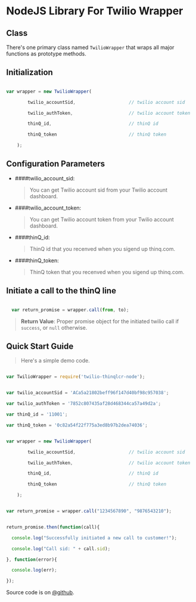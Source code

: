 NodeJS Library For Twilio Wrapper
=========================

Class
-----

There's one primary class named `TwilioWrapper` that wraps all major functions as prototype methods.

Initialization
--------------

```javascript

var wrapper = new TwilioWrapper(

        twilio_accountSid,                    // twilio account sid  

        twilio_authToken,                     // twilio account token

        thinQ_id,                             // thinQ id

        thinQ_token                           // thinQ token

    );

```

Configuration Parameters
------------------------

- ####twilio_account_sid:
  
  > You can get Twilio account sid from your Twilio account dashboard.

- ####twilio_account_token:

  > You can get Twilio account token from your Twilio account dashboard.

- ####thinQ_id:

  > ThinQ id that you recenved when you sigend up thinq.com.

- ####thinQ_token:

  > ThinQ token that you recenved when you sigend up thinq.com.

Initiate a call to the thinQ line
------------------------------------

```javascript

  var return_promise = wrapper.call(from, to);

```

> **Return Value**: Proper promise object for the initiated twilio call if `success`, or `null` otherwise.

Quick Start Guide
-----------------

> Here's a simple demo code.

```javascript

var TwilioWrapper = require('twilio-thinqlcr-node');


var twilio_accountSid = 'ACa5a21802beff96f147d40bf98c957038';

var twilio_authToken = '7852c807435af28d468344ca57a49d2a';

var thinQ_id = '11001';

var thinQ_token = '0c82a54f22f775a3ed8b97b2dea74036';


var wrapper = new TwilioWrapper(

        twilio_accountSid,                    // twilio account sid  

        twilio_authToken,                     // twilio account token

        thinQ_id,                             // thinQ id

        thinQ_token                           // thinQ token

    );


var return_promise = wrapper.call("1234567890", "9876543210");


return_promise.then(function(call){

  console.log("Successfully initiated a new call to customer!");

  console.log("Call sid: " + call.sid);

}, function(error){

  console.log(err);

});


```

Source code is on [@github](https://github.com/harouf/twilio-thinQLCR-node).